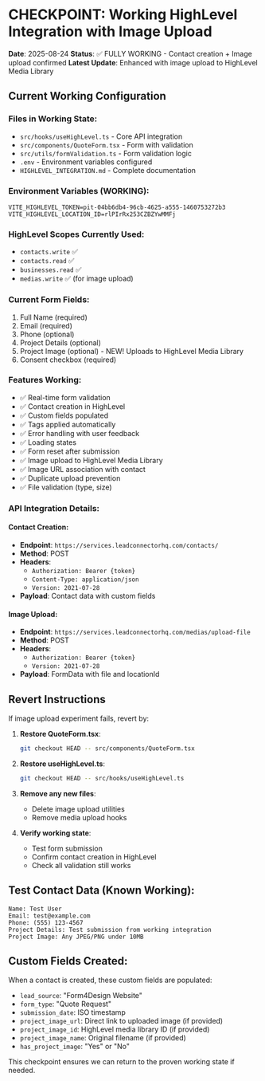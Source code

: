 # CHECKPOINT: Working HighLevel Integration with Image Upload

**Date**: 2025-08-24
**Status**: ✅ FULLY WORKING - Contact creation + Image upload confirmed
**Latest Update**: Enhanced with image upload to HighLevel Media Library

## Current Working Configuration

### Files in Working State:
- `src/hooks/useHighLevel.ts` - Core API integration
- `src/components/QuoteForm.tsx` - Form with validation
- `src/utils/formValidation.ts` - Form validation logic
- `.env` - Environment variables configured
- `HIGHLEVEL_INTEGRATION.md` - Complete documentation

### Environment Variables (WORKING):
```
VITE_HIGHLEVEL_TOKEN=pit-04bb6db4-96cb-4625-a555-1460753272b3
VITE_HIGHLEVEL_LOCATION_ID=rlPIrRx253CZBZYwMMFj
```

### HighLevel Scopes Currently Used:
- `contacts.write` ✅
- `contacts.read` ✅
- `businesses.read` ✅
- `medias.write` ✅ (for image upload)

### Current Form Fields:
1. Full Name (required)
2. Email (required)
3. Phone (optional)
4. Project Details (optional)
5. Project Image (optional) - NEW! Uploads to HighLevel Media Library
6. Consent checkbox (required)

### Features Working:
- ✅ Real-time form validation
- ✅ Contact creation in HighLevel
- ✅ Custom fields populated
- ✅ Tags applied automatically
- ✅ Error handling with user feedback
- ✅ Loading states
- ✅ Form reset after submission
- ✅ Image upload to HighLevel Media Library
- ✅ Image URL association with contact
- ✅ Duplicate upload prevention
- ✅ File validation (type, size)

### API Integration Details:

#### Contact Creation:
- **Endpoint**: `https://services.leadconnectorhq.com/contacts/`
- **Method**: POST
- **Headers**:
  - `Authorization: Bearer {token}`
  - `Content-Type: application/json`
  - `Version: 2021-07-28`
- **Payload**: Contact data with custom fields

#### Image Upload:
- **Endpoint**: `https://services.leadconnectorhq.com/medias/upload-file`
- **Method**: POST
- **Headers**:
  - `Authorization: Bearer {token}`
  - `Version: 2021-07-28`
- **Payload**: FormData with file and locationId

## Revert Instructions

If image upload experiment fails, revert by:

1. **Restore QuoteForm.tsx**:
   ```bash
   git checkout HEAD -- src/components/QuoteForm.tsx
   ```

2. **Restore useHighLevel.ts**:
   ```bash
   git checkout HEAD -- src/hooks/useHighLevel.ts
   ```

3. **Remove any new files**:
   - Delete image upload utilities
   - Remove media upload hooks

4. **Verify working state**:
   - Test form submission
   - Confirm contact creation in HighLevel
   - Check all validation still works

## Test Contact Data (Known Working):
```
Name: Test User
Email: test@example.com
Phone: (555) 123-4567
Project Details: Test submission from working integration
Project Image: Any JPEG/PNG under 10MB
```

## Custom Fields Created:
When a contact is created, these custom fields are populated:
- `lead_source`: "Form4Design Website"
- `form_type`: "Quote Request"
- `submission_date`: ISO timestamp
- `project_image_url`: Direct link to uploaded image (if provided)
- `project_image_id`: HighLevel media library ID (if provided)
- `project_image_name`: Original filename (if provided)
- `has_project_image`: "Yes" or "No"

This checkpoint ensures we can return to the proven working state if needed.
